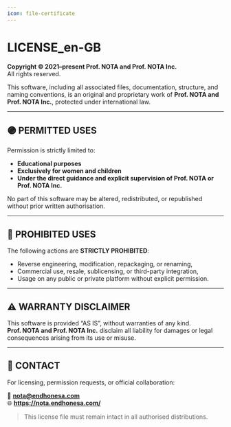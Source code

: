 ```yaml
---
icon: file-certificate
---
```


# LICENSE\_en-GB

**Copyright © 2021–present Prof. NOTA and Prof. NOTA Inc.**\
All rights reserved.

This software, including all associated files, documentation, structure, and naming conventions, is an original and proprietary work of **Prof. NOTA and Prof. NOTA Inc.**, protected under international law.

***

## 🟣 PERMITTED USES

Permission is strictly limited to:

* **Educational purposes**
* **Exclusively for women and children**
* **Under the direct guidance and explicit supervision of Prof. NOTA or Prof. NOTA Inc.**

No part of this software may be altered, redistributed, or republished without prior written authorisation.

***

## 🚫 PROHIBITED USES

The following actions are **STRICTLY PROHIBITED**:

* Reverse engineering, modification, repackaging, or renaming,
* Commercial use, resale, sublicensing, or third-party integration,
* Usage on any public or private platform without explicit permission.

***

## ⚠️ WARRANTY DISCLAIMER

This software is provided “AS IS”, without warranties of any kind.\
**Prof. NOTA and Prof. NOTA Inc.** disclaim all liability for damages or legal consequences arising from its use or misuse.

***

## 📮 CONTACT

For licensing, permission requests, or official collaboration:

📧 **nota@endhonesa.com**\
🌐 **https://nota.endhonesa.com/**

> This license file must remain intact in all authorised distributions.
